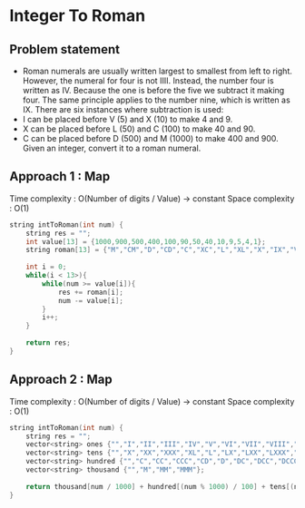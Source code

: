 # Integer To Roman

## Problem statement

- Roman numerals are usually written largest to smallest from left to right. However, the numeral for four is not IIII. Instead, the number four is written as IV. Because the one is before the five we subtract it making four. The same principle applies to the number nine, which is written as IX. There are six instances where subtraction is used:
- I can be placed before V (5) and X (10) to make 4 and 9. 
- X can be placed before L (50) and C (100) to make 40 and 90. 
- C can be placed before D (500) and M (1000) to make 400 and 900.
Given an integer, convert it to a roman numeral.

## Approach 1 : Map

Time complexity : O(Number of digits / Value) -> constant 
Space complexity : O(1) 

```cpp
string intToRoman(int num) {
    string res = "";
    int value[13] = {1000,900,500,400,100,90,50,40,10,9,5,4,1};
    string roman[13] = {"M","CM","D","CD","C","XC","L","XL","X","IX","V","IV","I"};
    
    int i = 0;
    while(i < 13>){
        while(num >= value[i]){
            res += roman[i];
            num -= value[i];
        }
        i++;
    }
    
    return res;
}
```

## Approach 2 : Map

Time complexity : O(Number of digits / Value) -> constant 
Space complexity : O(1) 

```cpp
string intToRoman(int num) {
    string res = "";
    vector<string> ones {"","I","II","III","IV","V","VI","VII","VIII","IX"};
    vector<string> tens {"","X","XX","XXX","XL","L","LX","LXX","LXXX","XC"};
    vector<string> hundred {"","C","CC","CCC","CD","D","DC","DCC","DCCC","CM"};
    vector<string> thousand {"","M","MM","MMM"};
    
    return thousand[num / 1000] + hundred[(num % 1000) / 100] + tens[(num % 100) / 10] + ones[num % 10];
}
```